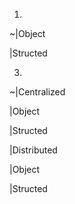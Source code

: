 1)
~|Object

 |Structed

3)
~|Centralized

   |Object
  
   |Structed
  
  |Distributed
  
   |Object
  
   |Structed
  
